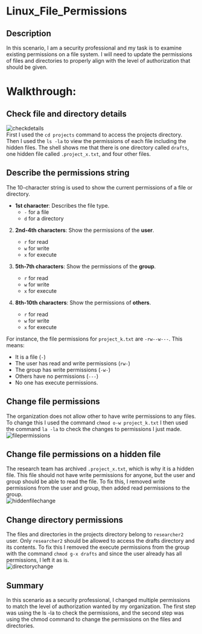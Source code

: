 # Linux_File_Permissions

## Description
In this scenario, I am a security professional and my task is to examine existing permissions on a file system. I will need to update the permissions of files and directories to properly align with the level of authorization that should be given. 

# Walkthrough:

## Check file and directory details
![checkdetails](https://imgur.com/y5LoGAZ.png)<br>
First I used the `cd projects` command to access the projects directory. Then I used the `ls -la` to view the permissions of each file including the hidden files. The shell shows me that there is one directory called `drafts`, one hidden file called `.project_x.txt`, and four other files. 

## Describe the permissions string
The 10-character string is used to show the current permissions of a file or directory.<br>
- **1st character**: Describes the file type.
   - `-` for a file
   - `d` for a directory

2. **2nd-4th characters**: Show the permissions of the **user**.
   - `r` for read
   - `w` for write
   - `x` for execute

3. **5th-7th characters**: Show the permissions of the **group**.
   - `r` for read
   - `w` for write
   - `x` for execute

4. **8th-10th characters**: Show the permissions of **others**.
   - `r` for read
   - `w` for write
   - `x` for execute

For instance, the file permissions for `project_k.txt` are `-rw--w---`. This means:
- It is a file (`-`)
- The user has read and write permissions (`rw-`)
- The group has write permissions (`-w-`)
- Others have no permissions (`---`)
- No one has execute permissions.

## Change file permissions
The organization does not allow other to have write permissions to any files. To change this I used the command `chmod o-w project_k.txt` I then used the command `la -la` to check the changes to permissions I just made.<br>
![filepermissions](https://imgur.com/iz7sHPR.png)

## Change file permissions on a hidden file
The research team has archived `.project_x.txt`, which is why it is a hidden file. This file should not have write permissions for anyone, but the user and group should be able to read the file. To fix this, I  removed write permissions from the user and group, then added read permissions to the group.<br>
![hiddenfilechange](https://imgur.com/OrMMCpV.png)

## Change directory permissions
The files and directories in the projects directory belong to `researcher2` user. Only `researcher2` should be allowed to access the drafts directory and its contents. To fix this I removed the execute permissions from the group with the command `chmod g-x drafts` and since the user already has all permissions, I left it as is.<br>
![directorychange](https://imgur.com/gQaQQJf.png)

## Summary
In this scenario as a security professional, I changed multiple permissions to match the level of authorization wanted by my organization. The first step was using the ls -la to check the permissions, and the second step was using the chmod command to change the permissions on the files and directories.  


